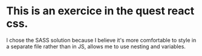 # This is an exercice in the quest react css.

I chose the SASS solution because I believe it's more comfortable to style in a separate file rather than in JS, allows me to use nesting and variables.
